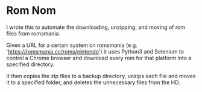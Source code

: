 # Rom Nom

I wrote this to automate the downloading, unzipping, and moving of rom files from romsmania.

Given a URL for a certain system on romsmania (e.g. 'https://romsmania.cc/roms/nintendo') it 
uses Python3 and Selenium to control a Chrome browser and download every rom for that platform
into a specified directory.

It then copies the zip files to a backup directory, unzips each file and moves it to a
specified folder, and deletes the unnecessary files from the HD.
